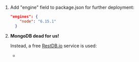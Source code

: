 1. Add "engine" field to package.json for further deployment:

    ```json
    "engines": {
        "node": "6.15.1"
      }
    ```

1. **MongoDB dead for us!**

    Instead, a free [RestDB.io](RestDB.io) service is used:

    - 